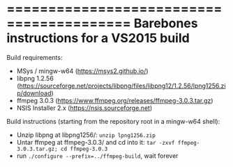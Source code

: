 =========================================
Barebones instructions for a VS2015 build
=========================================

Build requirements:
  * MSys / mingw-w64 (https://msys2.github.io/)
  * libpng 1.2.56 (https://sourceforge.net/projects/libpng/files/libpng12/1.2.56/lpng1256.zip/download)
  * ffmpeg 3.0.3 (https://www.ffmpeg.org/releases/ffmpeg-3.0.3.tar.gz)
  * NSIS Installer 2.x (https://nsis.sourceforge.net)

Build instructions (starting from the repository root in a mingw-w64 shell):
  * Unzip libpng at libpng1256/: `unzip lpng1256.zip`
  * Untar ffmpeg at ffmpeg-3.0.3/ and cd into it: `tar -zxvf ffmpeg-3.0.3.tar.gz; cd ffmpeg-3.0.3`
  * run `./configure --prefix=../ffmpeg-build`, wait forever
